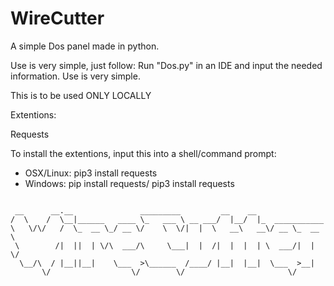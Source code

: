 # WireCutter
 A simple Dos panel made in python.

 Use is very simple, just follow: 
 Run "Dos.py" in an IDE and input the needed information. Use is very simple.

 This is to be used ONLY LOCALLY

 Extentions:
 
 Requests
 
 To install the extentions, input this into a shell/command prompt:

 - OSX/Linux: pip3 install requests 
 - Windows: pip install requests/ pip3 install requests

```

 __      __.__               _________         __    __                
/  \    /  \__|______   ____ \_   ___ \ __ ___/  |__/  |_  ___________ 
\   \/\/   /  \_  __ \_/ __ \/    \  \/|  |  \   __\   __\/ __ \_  __ \
 \        /|  ||  | \/\  ___/\     \___|  |  /|  |  |  | \  ___/|  | \/
  \__/\  / |__||__|    \___  >\______  /____/ |__|  |__|  \___  >__|   
       \/                  \/        \/                       \/       

```
